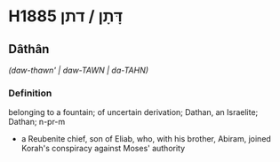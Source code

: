 # H1885 דָּתָן / דתן

## Dâthân

_(daw-thawn' | daw-TAWN | da-TAHN)_

### Definition

belonging to a fountain; of uncertain derivation; Dathan, an Israelite; Dathan; n-pr-m

- a Reubenite chief, son of Eliab, who, with his brother, Abiram, joined Korah's conspiracy against Moses' authority
